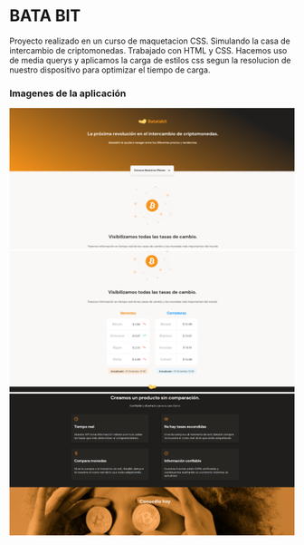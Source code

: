 # BATA BIT
Proyecto realizado en un curso de maquetacion CSS. Simulando la casa de intercambio de criptomonedas.
Trabajado con HTML y CSS. 
Hacemos uso de media querys y aplicamos la carga de estilos css segun la resolucion de nuestro dispositivo para optimizar el tiempo de carga. 

### Imagenes de la aplicación
![Principal1](/assets/img/principal.PNG)
![Principal2](/assets/img/Principal2.PNG)
![Principal3](/assets/img/Principal3.PNG)
